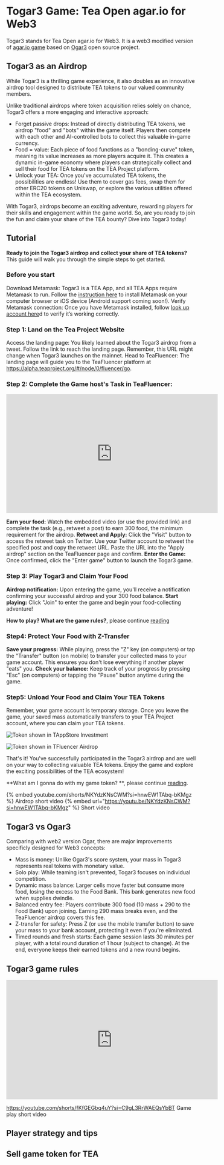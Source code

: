 # Togar3 Game: Tea Open agar.io for Web3

Togar3 stands for Tea Open agar.io for Web3. It is a web3 modified version of [agar.io game](https://en.wikipedia.org/wiki/Agar.io) based on [Ogar3](https://github.com/Faris90/Ogar3) open source project. 

## Togar3 as an Airdrop

While Togar3 is a thrilling game experience, it also doubles as an innovative airdrop tool designed to distribute TEA tokens to our valued community members.

Unlike traditional airdrops where token acquisition relies solely on chance, Togar3 offers a more engaging and interactive approach:

* Forget passive drops: Instead of directly distributing TEA tokens, we airdrop "food" and "bots" within the game itself. Players then compete with each other and AI-controlled bots to collect this valuable in-game currency.
* Food = value: Each piece of food functions as a "bonding-curve" token, meaning its value increases as more players acquire it. This creates a dynamic in-game economy where players can strategically collect and sell their food for TEA tokens on the TEA Project platform.
* Unlock your TEA: Once you've accumulated TEA tokens, the possibilities are endless! Use them to cover gas fees, swap them for other ERC20 tokens on Uniswap, or explore the various utilities offered within the TEA ecosystem.

With Togar3, airdrops become an exciting adventure, rewarding players for their skills and engagement within the game world. So, are you ready to join the fun and claim your share of the TEA bounty? Dive into Togar3 today!

## Tutorial

**Ready to join the Togar3 airdrop and collect your share of TEA tokens?** This guide will walk you through the simple steps to get started.

### Before you start

Download Metamask: Togar3 is a TEA App, and all TEA Apps require Metamask to run. Follow the [instruction here](./_b02_Metamask%20connect.md) to install Metamask on your computer browser or iOS device (Android support coming soon!).
Verify Metamask connection: Once you have Metamask installed, follow [look up account here](./_1_TAppStore_0_account.md)d to verify it’s working correctly.

### Step 1: Land on the Tea Project Website

Access the landing page: You likely learned about the Togar3 airdrop from a tweet. Follow the link to reach the landing page. Remember, this URL might change when Togar3 launches on the mainnet.
Head to TeaFluencer: The landing page will guide you to the TeaFluencer platform at https://alpha.teaproject.org/#/node/0/fluencer/go.

### Step 2: Complete the Game host's Task in TeaFluencer:

<iframe width="560" height="315" src="https://www.youtube.com/embed/NKYdzKNsCWM" frameborder="0" allow="autoplay; encrypted-media; picture-in-picture" allowfullscreen></iframe>

**Earn your food:** Watch the embedded video (or use the provided link) and complete the task (e.g., retweet a post) to earn 300 food, the minimum requirement for the airdrop.
**Retweet and Apply:** Click the "Visit" button to access the retweet task on Twitter. Use your Twitter account to retweet the specified post and copy the retweet URL. Paste the URL into the "Apply airdrop" section on the TeaFluencer page and confirm.
**Enter the Game:** Once confirmed, click the "Enter game" button to launch the Togar3 game.

### Step 3: Play Togar3 and Claim Your Food

**Airdrop notification:** Upon entering the game, you'll receive a notification confirming your successful airdrop and your 300 food balance.
**Start playing:** Click "Join" to enter the game and begin your food-collecting adventure!

**How to play? What are the game rules?**, please continue [reading](#togar3-game-rules)

### Step4: Protect Your Food with Z-Transfer

**Save your progress:** While playing, press the "Z" key (on computers) or tap the "Transfer" button (on mobile) to transfer your collected mass to your game account. This ensures you don't lose everything if another player "eats" you.
**Check your balance:** Keep track of your progress by pressing "Esc" (on computers) or tapping the "Pause" button anytime during the game.

### Step5: Unload Your Food and Claim Your TEA Tokens

Remember, your game account is temporary storage. Once you leave the game, your saved mass automatically transfers to your TEA Project account, where you can claim your TEA tokens.

![Token shown in TAppStore Investment](game_token_in_investment.png)

![Token shown in TFluencer Airdrop](game_token_in_airdrop.png)

That's it! You've successfully participated in the Togar3 airdrop and are well on your way to collecting valuable TEA tokens. Enjoy the game and explore the exciting possibilities of the TEA ecosystem!

\*\*What am I gonna do with my game token? \*\*, please continue [reading](#sell-game-token-for-tea).

{% embed youtube.com/shorts/NKYdzKNsCWM?si=hnwEW1TAbq-bKMgz %}     Airdrop short video
{% embed url="https://youtu.be/NKYdzKNsCWM?si=hnwEW1TAbq-bKMgz" %} Short video

## Togar3 vs Ogar3

Comparing with web2 version Ogar, there are major improvements specificly designed for Web3 concepts:

* Mass is money: Unlike Ogar3's score system, your mass in Togar3 represents real tokens with monetary value.
* Solo play: While teaming isn't prevented, Togar3 focuses on individual competition.
* Dynamic mass balance: Larger cells move faster but consume more food, losing the excess to the Food Bank. This bank generates new food when supplies dwindle.
* Balanced entry fee: Players contribute 300 food (10 mass + 290 to the Food Bank) upon joining. Earning 290 mass breaks even, and the TeaFluencer airdrop covers this fee.
* Z-transfer for safety: Press Z (or use the mobile transfer button) to save your mass to your bank account, protecting it even if you're eliminated.
* Timed rounds and fresh starts: Each game session lasts 30 minutes per player, with a total round duration of 1 hour (subject to change). At the end, everyone keeps their earned tokens and a new round begins.

## Togar3 game rules

<iframe width="560" height="315" src="https://www.youtube.com/embed/fKfGEGbq4uY" frameborder="0" allow="autoplay; encrypted-media; picture-in-picture" allowfullscreen></iframe>

https://youtube.com/shorts/fKfGEGbq4uY?si=C9gL3RrWAEQsYbBT     Game play short video

## Player strategy and tips

## Sell game token for TEA
